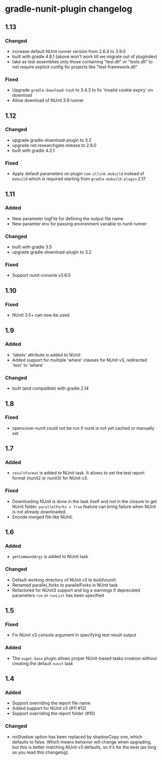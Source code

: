 # gradle-nunit-plugin changelog

## 1.13
### Changed
* increase default NUnit runner version from 2.6.4 to 3.9.0
* built with gradle 4.8.1 (above won't work till we migrate out of plugindev)
* take as test assemblies only those containing "test.dll" or "tests.dll"
to not require explicit config for projects like "test-framework.dll"

### Fixed
* Upgrade `gradle-download-task` to 3.4.3 to fix 'Invalid cookie expiry' on download
* Allow download of NUnit 3.9 runner

## 1.12
### Changed
* upgrade gradle-download-plugin to 3.2
* upgrade net.researchgate.release to 2.6.0
* built with gradle 4.2.1

### Fixed
* Apply default parameters on plugin `com.ullink.msbuild` instead of `msbuild`
which is required starting from `gradle-msbuild-plugin` 2.17

## 1.11
### Added
* New parameter logFile for defining the output file name
* New paramter env for passing environment variable to nunit runner

### Changed
* built with gradle 3.5
* upgrade gradle-download-plugin to 3.2

### Fixed
* Support nunit-console v3.6.0

## 1.10
### Fixed
* NUnit 3.5+ can now be used

## 1.9
### Added
* 'labels' attribute is added to NUnit
* Added support for multiple 'where' clauses for NUnit v3, redirected 'test' to 'where'

### Changed
* built (and compatible) with gradle 2.14

## 1.8
### Fixed
* opencover-nunit could not be run if nunit is not yet cached or manually set

## 1.7
### Added
* `resultFormat` is added to NUnit task. It allows to set the test report format (nunit2 or nunit3) for NUnit v3.

### Fixed
* Downloading NUnit is done in the task itself and not in the closure to get NUnit folder. `parallelForks = true` feature can bring failure when NUnit is not already downloaded.
* Encode merged file like NUnit.

## 1.6
### Added
* `getCommandArgs` is added to NUnit task

### Changed
* Default working directory of NUnit v3 to build\nunit\
* Renamed parallel_forks to parallelForks in NUnit task
* Refactored for NUnit3 support and log a warnings if deprecated parameters `run` or `runList` has been specified

## 1.5
### Fixed
* Fix NUnit v3 console argument in specifying test result output

### Added
* The `nuget-base` plugin allows proper NUnit-based tasks creation without creating the default `nunit` task

## 1.4
### Added
* Support overriding the report file name
* Added support for NUnit v3 (#11 #12)
* Support overriding the report folder (#10)

### Changed
* noShadow option has been replaced by shadowCopy one, which defaults to false. Which means behavior will change when upgrading, but this is better matching NUnit v3 defaults, so it's for the best (as long as you read this changelog).

